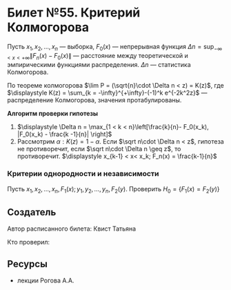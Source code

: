 # Билет №55. Критерий Колмогорова

Пусть $x_1, x_2, \dots, x_n$ — выборка, $F_0(x)$ — непрерывная функция $\displaystyle \Delta n = \sup_{-\infty < x < +\infty}\|F_n(x) - F_0(x)\|$ — расстояние между теоретической и эмпирическими функциями распределения. 
$\Delta n$ — статистика Колмогорова.

По теореме колмогорова $\lim P = (\sqrt{n}\cdot \Delta n < z) = K(z)$, где $\displaystyle K(z) = \sum_{k = -\infty}^{+\infty}-(-1)^k e^{-2k^2z}$ — распределение Колмогорова, значения протабулированы.

**Алгоритм проверки гипотезы**

1. $\displaystyle \Delta n = \max_{1 < k < n}\left[\frac{k}{n}- F_0(x_k), |F_0(x_k) - \frac{k -1}{n}| \right]$
2. Рассмотрим $\alpha: K(z) = 1 - \alpha.$ Если $\sqrt n\cdot \Delta n < z$, гипотеза не противоречит, если $\sqrt n\cdot \Delta n \geq z$, то противоречит.
$\displaystyle x_{k-1} < x< x_k; F_n(x) = \frac{k-1}{n}$

### Критерии однородности и независимости

Пусть $x_1, x_2, \dots, x_n, F_1(x); y_1, y_2, \dots, y_n, F_2(y)$. Проверить  $H_0 = \{F_1(x) = F_2(y)\}$

## Создатель

Автор расписанного билета: Квист Татьяна

Кто проверил:


## Ресурсы
- лекции Рогова А.А.
